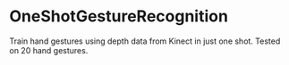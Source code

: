 # OneShotGestureRecognition
Train hand gestures using depth data from Kinect in just one shot. Tested on 20 hand gestures.
